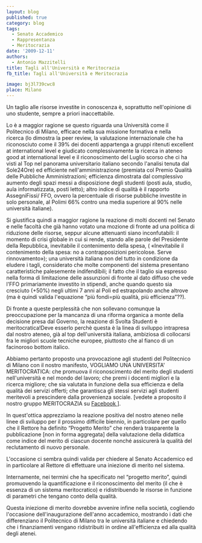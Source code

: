 ```yaml
---
layout: blog
published: true
category: blog
tags:
  - Senato Accademico
  - Rappresentanza
  - Meritocrazia
date: '2009-12-11'
authors:
  - Antonio Mazzitelli
title: Tagli all'Università e Meritocrazia
fb_title: Tagli all'Università e Meritocrazia

image: bj3l739cwc8
place: Milano
---
```


Un taglio alle risorse investite in conoscenza è, soprattutto nell'opinione di uno studente, sempre a priori inaccettabile.

Lo è a maggior ragione se questo riguarda una Università come il Politecnico di Milano, efficace nella sua missione formativa e nella ricerca (lo dimostra la peer review, la valutazione internazionale che ha riconosciuto come il 39% dei docenti appartenga a gruppi ritenuti excellent at international level e giudicato complessivamente la ricerca in ateneo good at international level e il riconoscimento del Luglio scorso che ci ha visti al Top nel panorama universitario italiano secondo l'analisi tenuta dal Sole24Ore) ed efficiente nell'amministrazione (premiata col Premio Qualità delle Pubbliche Amministrazioni; efficienza dimostrata dal complessivo aumento degli spazi messi a disposizione degli studenti (posti aula, studio, aula informatizzata, posti letto); altro indice di qualità è il rapporto AssegniFissi/ FFO, ovvero la percentuale di risorse pubbliche investite in solo personale, al Polimi 66% contro una media superiore al 90% nelle università italiane).

Si giustifica quindi a maggior ragione la reazione di molti docenti nel Senato e nelle facoltà che già hanno votato una mozione di fronte ad una politica di riduzione delle risorse, seppur alcune attenuanti siano inconfutabili: il momento di crisi globale in cui si rende, stando alle parole del Presidente della Repubblica, inevitabile il contenimento della spesa, ( «Inevitabile il contenimento della spesa: no a contrapposizioni pericolose. Serve rinnovamento»); una università italiana non del tutto in condizione da eludere i tagli, considerato che molte componenti del sistema presentano caratteristiche palesemente indifendibili; il fatto che il taglio sia espresso nella forma di limitazione delle assunzioni di fronte al dato diffuso che vede l'FFO primariamente investito in stipendi, anche quando questo sia cresciuto (+50%) negli ultimi 7 anni al Poli ed estrapolando anche altrove (ma è quindi valida l'equazione “più fondi=più qualità, più efficienza”??).

Di fronte a queste perplessità che non sollevano comunque la preoccupazione per la mancanza di una riforma organica a monte della decisione presa dal Governo, la reazione di Svolta Studenti è meritocratica!Deve esserlo perchè questa è la linea di sviluppo intrapresa dal nostro ateneo, già al top dell'università italiana, ambiziosa di collocarsi fra le migliori scuole tecniche europee, piuttosto che al fianco di un facinoroso bottom italico.

Abbiamo pertanto proposto una provocazione agli studenti del Politecnico di Milano con il nostro manifesto, VOGLIAMO UNA UNIVERSITA' MERITOCRATICA: che promuova il riconoscimento del merito degli studenti nell'università e nel mondo del lavoro; che premi i docenti migliori e la ricerca migliore; che sia valutata in funzione della sua efficienza e della qualità dei servizi offerti; che garantisca gli stessi servizi agli studenti meritevoli a prescindere dalla provenienza sociale. [vedete a proposito il nostro gruppo MERITOCRAZIA su [Facebook ](https://www.facebook.com/group.php?gid=31048034063)].

In quest'ottica apprezziamo la reazione positiva del nostro ateneo nelle linee di sviluppo per il prossimo difficile biennio, in particolare per quello che il Rettore ha definito “Progetto Merito” che renderà trasparente la pubblicazione [non in forma aggregata] della valutazione della didattica come indice del merito di ciascun docente nonché assicurerà la qualità del reclutamento di nuovo personale.

L'occasione ci sembra quindi valida per chiedere al Senato Accademico ed in particolare al Rettore di effettuare una iniezione di merito nel sistema.

Internamente, nei termini che ha specificato nel “progetto merito”, quindi promuovendo la quantificazione e il riconoscimento del merito (il che è essenza di un sistema meritocratico) e ridistribuendo le risorse in funzione di parametri che tengano conto della qualità.

Questa iniezione di merito dovrebbe avvenire infine nella società, cogliendo l'occasione dell'inaugurazione dell'anno accademico, mostrando i dati che differenziano il Politecnico di Milano tra le università italiane e chiedendo che i finanziamenti vengano ridistribuiti in ordine all'efficienza ed alla qualità degli atenei.
